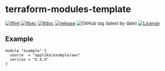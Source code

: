 # terraform-modules-template

[![tflint](https://github.com/applike/terraform-modules-template/workflows/tflint/badge.svg?branch=master&event=push)](https://github.com/applike/terraform-modules-template/actions?query=workflow%3Atflint+event%3Apush+branch%3Amaster)
[![tfsec](https://github.com/applike/terraform-modules-template/workflows/tfsec/badge.svg?branch=master&event=push)](https://github.com/applike/terraform-modules-template/actions?query=workflow%3Atfsec+event%3Apush+branch%3Amaster)
[![tfdoc](https://github.com/applike/terraform-modules-template/workflows/tfdoc/badge.svg?branch=master&event=push)](https://github.com/applike/terraform-modules-template/actions?query=workflow%3Atfdoc+event%3Apush+branch%3Amaster)
[![release](https://github.com/applike/terraform-modules-template/workflows/release/badge.svg?branch=master&event=push)](https://github.com/applike/terraform-modules-template/actions?query=workflow%3Arelease+event%3Apush+branch%3Amaster)
![GitHub tag (latest by date)](https://img.shields.io/github/v/tag/applike/terraform-modules-template)
[![License](https://img.shields.io/github/license/applike/terraform-modules-template)](https://github.com/applike/terraform-modules-template/blob/master/LICENSE)

## Example
```hcl
module "example" {
  source  = "applike/example/aws"
  version = "X.X.X"
}
```
<!--- BEGIN_TF_DOCS --->
<!--- END_TF_DOCS --->